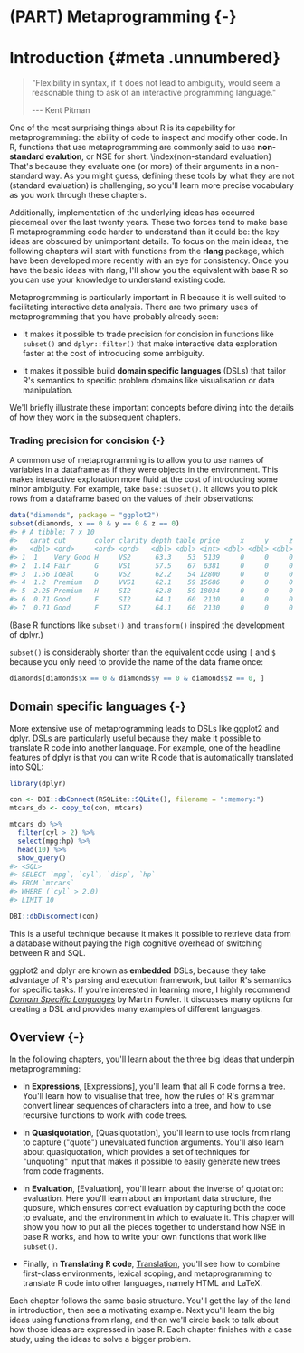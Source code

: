 # (PART) Metaprogramming {-}

# Introduction {#meta  .unnumbered}



> "Flexibility in syntax, if it does not lead to ambiguity, would seem a
> reasonable thing to ask of an interactive programming language."
>
> --- Kent Pitman

One of the most surprising things about R is its capability for metaprogramming: the ability of code to inspect and modify other code. In R, functions that use metaprogramming are commonly said to use __non-standard evalution__, or NSE for short. \index{non-standard evaluation} That's because they evaluate one (or more) of their arguments in a non-standard way. As you might guess, defining these tools by what they are not (standard evaluation) is challenging, so you'll learn more precise vocabulary as you work through these chapters. 

Additionally, implementation of the underlying ideas has occurred piecemeal over the last twenty years. These two forces tend to make base R metaprogramming code harder to understand than it could be: the key ideas are obscured by unimportant details. To focus on the main ideas, the following chapters will start with functions from the __rlang__ package, which have been developed more recently with an eye for consistency. Once you have the basic ideas with rlang, I'll show you the equivalent with base R so you can use your knowledge to understand existing code.

Metaprogramming is particularly important in R because it is well suited to facilitating interactive data analysis. There are two primary uses of metaprogramming that you have probably already seen:

* It makes it possible to trade precision for concision in functions like
  `subset()` and `dplyr::filter()` that make interactive data exploration
  faster at the cost of introducing some ambiguity.
  
* It makes it possible build __domain specific languages__ (DSLs) that tailor
  R's semantics to specific problem domains like visualisation or data
  manipulation.
  
We'll briefly illustrate these important concepts before diving into the details of how they work in the subsequent chapters.

### Trading precision for concision {-}

A common use of metaprogramming is to allow you to use names of variables in a dataframe as if they were objects in the environment. This makes interactive exploration more fluid at the cost of introducing some minor ambiguity. For example, take `base::subset()`. It allows you to pick rows from a dataframe based on the values of their observations:


```r
data("diamonds", package = "ggplot2")
subset(diamonds, x == 0 & y == 0 & z == 0)
#> # A tibble: 7 x 10
#>   carat cut       color clarity depth table price     x     y     z
#>   <dbl> <ord>     <ord> <ord>   <dbl> <dbl> <int> <dbl> <dbl> <dbl>
#> 1  1    Very Good H     VS2      63.3    53  5139     0     0     0
#> 2  1.14 Fair      G     VS1      57.5    67  6381     0     0     0
#> 3  1.56 Ideal     G     VS2      62.2    54 12800     0     0     0
#> 4  1.2  Premium   D     VVS1     62.1    59 15686     0     0     0
#> 5  2.25 Premium   H     SI2      62.8    59 18034     0     0     0
#> 6  0.71 Good      F     SI2      64.1    60  2130     0     0     0
#> 7  0.71 Good      F     SI2      64.1    60  2130     0     0     0
```

(Base R functions like `subset()` and `transform()` inspired the development of dplyr.)

`subset()` is considerably shorter than the equivalent code using `[` and `$` because you only need to provide the name of the data frame once:


```r
diamonds[diamonds$x == 0 & diamonds$y == 0 & diamonds$z == 0, ]
```

## Domain specific languages {-}

More extensive use of metaprogramming leads to DSLs like ggplot2 and dplyr. DSLs are particularly useful because they make it possible to translate R code into another language. For example, one of the headline features of dplyr is that you can write R code that is automatically translated into SQL:


```r
library(dplyr)

con <- DBI::dbConnect(RSQLite::SQLite(), filename = ":memory:")
mtcars_db <- copy_to(con, mtcars)

mtcars_db %>%
  filter(cyl > 2) %>%
  select(mpg:hp) %>%
  head(10) %>%
  show_query()
#> <SQL>
#> SELECT `mpg`, `cyl`, `disp`, `hp`
#> FROM `mtcars`
#> WHERE (`cyl` > 2.0)
#> LIMIT 10

DBI::dbDisconnect(con)
```

This is a useful technique because it makes it possible to retrieve data from a database without paying the high cognitive overhead of switching between R and SQL.

ggplot2 and dplyr are known as __embedded__ DSLs, because they take advantage of R's parsing and execution framework, but tailor R's semantics for specific tasks. If you're interested in learning more, I highly recommend  [_Domain Specific Languages_](http://amzn.com/0321712943?tag=devtools-20) by Martin Fowler. It discusses many options for creating a DSL and provides many examples of different languages.

## Overview {-}

In the following chapters, you'll learn about the three big ideas that underpin metaprogramming:

* In __Expressions__, [Expressions], you'll learn that all R code forms a tree.
  You'll learn how to visualise that tree, how the rules of R's grammar convert 
  linear sequences of characters into a tree, and how to use recursive functions 
  to work with code trees.
  
* In __Quasiquotation__, [Quasiquotation], you'll learn to use tools from rlang to capture 
  ("quote") unevaluated function arguments. You'll also learn about 
  quasiquotation, which provides a set of techniques for "unquoting" input that
  makes it possible to easily generate new trees from code fragments.
  
* In __Evaluation__, [Evaluation], you'll learn about the inverse of quotation:
  evaluation. Here you'll learn about an important data structure, the quosure,
  which ensures correct evaluation by capturing both the code to evaluate, and
  the environment in which to evaluate it. This chapter will show you how to put 
  all the pieces together to understand how NSE in base R works, and how to
  write your own functions that work like `subset()`.

* Finally, in __Translating R code__, [Translation](#translation), you'll see how to combine
  first-class environments, lexical scoping, and metaprogramming to translate R
  code into other languages, namely HTML and LaTeX.

Each chapter follows the same basic structure. You'll get the lay of the land in introduction, then see a motivating example. Next you'll learn the big ideas using functions from rlang, and then we'll circle back to talk about how those ideas are expressed in base R. Each chapter finishes with a case study, using the ideas to solve a bigger problem.
